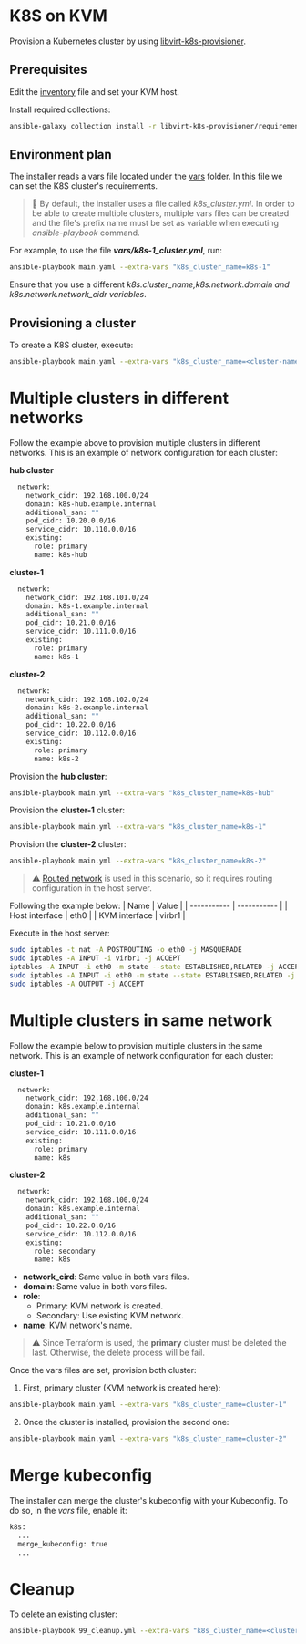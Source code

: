 # K8S on KVM
Provision a Kubernetes cluster by using [libvirt-k8s-provisioner](https://github.com/kubealex/libvirt-k8s-provisioner).

## Prerequisites
Edit the [inventory](./libvirt-k8s-provisioner/inventory) file and set your KVM host.

Install required collections:
```bash
ansible-galaxy collection install -r libvirt-k8s-provisioner/requirements.yml
```

## Environment plan
The installer reads a vars file located under the [vars](./libvirt-k8s-provisioner/vars) folder. In this file we can set the K8S cluster's requirements.

>:mag_right: By default, the installer uses a file called _k8s_cluster.yml_. In order to be able to create multiple clusters, multiple vars files can be created and the file's prefix name must be set as variable when executing _ansible-playbook_ command.

For example, to use the file ***vars/k8s-1_cluster.yml***, run:
```bash
ansible-playbook main.yaml --extra-vars "k8s_cluster_name=k8s-1"
```

Ensure that you use a different _k8s.cluster_name,k8s.network.domain and k8s.network.network_cidr variables_.

## Provisioning a cluster
To create a K8S cluster, execute:
```bash
ansible-playbook main.yaml --extra-vars "k8s_cluster_name=<cluster-name>"
```

# Multiple clusters in different networks
Follow the example above to provision multiple clusters in different networks. This is an example of network configuration for each cluster:

**hub cluster**

```bash
  network:
    network_cidr: 192.168.100.0/24
    domain: k8s-hub.example.internal
    additional_san: ""
    pod_cidr: 10.20.0.0/16
    service_cidr: 10.110.0.0/16
    existing:
      role: primary
      name: k8s-hub
```

**cluster-1**

```bash
  network:
    network_cidr: 192.168.101.0/24
    domain: k8s-1.example.internal
    additional_san: ""
    pod_cidr: 10.21.0.0/16
    service_cidr: 10.111.0.0/16
    existing:
      role: primary
      name: k8s-1
```

**cluster-2**

```bash
  network:
    network_cidr: 192.168.102.0/24
    domain: k8s-2.example.internal
    additional_san: ""
    pod_cidr: 10.22.0.0/16
    service_cidr: 10.112.0.0/16
    existing:
      role: primary
      name: k8s-2
```

Provision the **hub cluster**:
```bash
ansible-playbook main.yml --extra-vars "k8s_cluster_name=k8s-hub"
```

Provision the **cluster-1** cluster:
```bash
ansible-playbook main.yml --extra-vars "k8s_cluster_name=k8s-1"
```

Provision the **cluster-2** cluster:
```bash
ansible-playbook main.yml --extra-vars "k8s_cluster_name=k8s-2"
```

> :warning: [Routed network](https://libvirt.org/formatnetwork.html#routed-network-config) is used in this scenario, so it requires routing configuration in the host server.

Following the example below:
| Name                 | Value              |
| -----------          | -----------        |
| Host interface       | eth0               |
| KVM interface        | virbr1             |

Execute in the host server:
```bash
sudo iptables -t nat -A POSTROUTING -o eth0 -j MASQUERADE
sudo iptables -A INPUT -i virbr1 -j ACCEPT
iptables -A INPUT -i eth0 -m state --state ESTABLISHED,RELATED -j ACCEPT
sudo iptables -A INPUT -i eth0 -m state --state ESTABLISHED,RELATED -j ACCEPT
sudo iptables -A OUTPUT -j ACCEPT
```

# Multiple clusters in same network
Follow the example below to provision multiple clusters in the same network. This is an example of network configuration for each cluster:

**cluster-1**

```bash
  network:
    network_cidr: 192.168.100.0/24
    domain: k8s.example.internal
    additional_san: ""
    pod_cidr: 10.21.0.0/16
    service_cidr: 10.111.0.0/16
    existing:
      role: primary
      name: k8s
```

**cluster-2**

```bash
  network:
    network_cidr: 192.168.100.0/24
    domain: k8s.example.internal
    additional_san: ""
    pod_cidr: 10.22.0.0/16
    service_cidr: 10.112.0.0/16
    existing:
      role: secondary
      name: k8s
```

* **network_cird**: Same value in both vars files.
* **domain**: Same value in both vars files.
* **role**:
  * Primary: KVM network is created.
  * Secondary: Use existing KVM network.
* **name**: KVM network's name.

> :warning: Since Terraform is used, the **primary** cluster must be deleted the last. Otherwise, the delete process will be fail.

Once the vars files are set, provision both cluster:

1. First, primary cluster (KVM network is created here):

```bash
ansible-playbook main.yaml --extra-vars "k8s_cluster_name=cluster-1"
```

2. Once the cluster is installed, provision the second one:

```bash
ansible-playbook main.yaml --extra-vars "k8s_cluster_name=cluster-2"
```

# Merge kubeconfig
The installer can merge the cluster's kubeconfig with your Kubeconfig. To do so, in the _vars_ file, enable it:

```bash
k8s:
  ...
  merge_kubeconfig: true
  ...
```

# Cleanup
To delete an existing cluster:
```bash
ansible-playbook 99_cleanup.yml --extra-vars "k8s_cluster_name=<cluster-name>"
```

